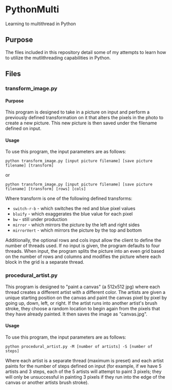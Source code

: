 # PythonMulti
Learning to multithread in Python

## Purpose
The files included in this repository detail some of my attempts to learn how to utilize the mutlithreading capabilities in Python.

## Files
### transform_image.py
#### Purpose
  This program is designed to take in a picture on input and perform a previously defined transformation on it that alters the pixels in the photo to create a new picture. This new picture is then saved under the filename defined on input.
  
#### Usage
  To use this program, the input parameters are as follows:
  ```
  python transform_image.py [input picture filename] [save picture filename] [transform]
  ```
  or
  ```
  python transform_image.py [input picture filename] [save picture filename] [transform] [rows] [cols]
  ```
  Where transform is one of the following defined transforms:
  * ``` switch-r-b ``` - which switches the red and blue pixel values
  * ``` bluify ``` - which exaggerates the blue value for each pixel
  * ``` bw ``` - still under production
  * ``` mirror ``` - which mirrors the picture by the left and right sides
  * ``` mirrorVert ``` - which mirrors the picture by the top and bottom
  
  Additionally, the optional rows and cols input allow the client to define the number of threads used. If no input is given, the program defaults to four threads. When input, the program splits the picture into an even grid based on the number of rows and columns and modifies the picture where each block in the grid is a separate thread.
  
### procedural_artist.py
  This program is designed to "paint a canvas" (a 512x512 jpg) where each thread creates a different artist with a different color. The artists are given a unique starting position on the canvas and paint the canvas pixel by pixel by going up, down, left, or right. If the artist runs into another artist's brush stroke, they choose a random location to begin again from the pixels that they have already painted. It then saves the image as "canvas.jpg".

#### Usage
  To use this program, the input parameters are as follows:
  
  ``` python procedural_artist.py -M [number of artists] -S [number of steps] ```
  
  Where each artist is a separate thread (maximum is preset) and each artist paints for the number of steps defined on input (for example, if we have 5 artists and 3 steps, each of the 5 artists will attempt to paint 3 pixels; they will only be unsuccessful in painting 3 pixels if they run into the edge of the canvas or another artists brush stroke).
